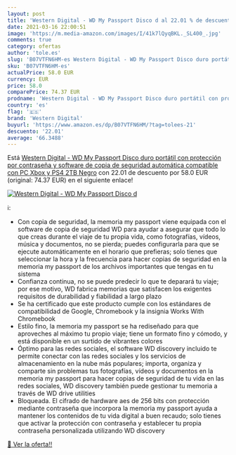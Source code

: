 ```yaml
---
layout: post
title: 'Western Digital - WD My Passport Disco d al 22.01 % de descuento'
date: 2021-03-16 22:00:51
image: 'https://m.media-amazon.com/images/I/41k7lQyqBKL._SL400_.jpg'
comments: true
category: ofertas
author: 'tole.es'
slug: 'B07VTFN6HM-es Western Digital - WD My Passport Disco duro portátil con...'
sku: 'B07VTFN6HM-es'
actualPrice: 58.0 EUR
currency: EUR
price: 58.0
comparePrice: 74.37 EUR
prodname: 'Western Digital - WD My Passport Disco duro portátil con protección por contraseña y software de copia de seguridad automática  compatible con PC  Xbox y PS4  2TB  Negro'
country: 'es'
flag: '🇪🇸'
brand: 'Western Digital'
buyurl: 'https://www.amazon.es/dp/B07VTFN6HM/?tag=tolees-21'
descuento: '22.01'
average: '66.3488'
---
```


Está [Western Digital - WD My Passport Disco duro portátil con protección por contraseña y software de copia de seguridad automática  compatible con PC  Xbox y PS4  2TB  Negro](https://www.amazon.es/dp/B07VTFN6HM/?tag=tolees-21) con 22.01 de descuento por 58.0 EUR (original: 74.37 EUR) en el siguiente enlace!

[![Western Digital - WD My Passport Disco d](https://m.media-amazon.com/images/I/41k7lQyqBKL._SL400_.jpg)](https://www.amazon.es/dp/B07VTFN6HM/?tag=tolees-21)

ℹ️:

- Con copia de seguridad, la memoria my passport viene equipada con el software de copia de seguridad WD para ayudar a asegurar que todo lo que creas durante el viaje de tu propia vida, como fotografías, vídeos, música y documentos, no se pierda; puedes configurarla para que se ejecute automáticamente en el horario que prefieras; solo tienes que seleccionar la hora y la frecuencia para hacer copias de seguridad en la memoria my passport de los archivos importantes que tengas en tu sistema
- Confianza continua, no se puede predecir lo que te deparará tu viaje; por ese motivo, WD fabrica memorias que satisfacen los exigentes requisitos de durabilidad y fiabilidad a largo plazo
- Se ha certificado que este producto cumple con los estándares de compatibilidad de Google, Chromebook y la insignia Works With Chromebook
- Estilo fino, la memoria my passport se ha rediseñado para que aproveches al máximo tu propio viaje; tiene un formato fino y cómodo, y está disponible en un surtido de vibrantes colores
- Óptimo para las redes sociales, el software WD discovery incluido te permite conectar con las redes sociales y los servicios de almacenamiento en la nube más populares; importa, organiza y comparte sin problemas tus fotografías, vídeos y documentos en la memoria my passport para hacer copias de seguridad de tu vida en las redes sociales, WD discovery también puede gestionar tu memoria a través de WD drive utilities
- Bloqueada. El cifrado de hardware aes de 256 bits con protección mediante contraseña que incorpora la memoria my passport ayuda a mantener los contenidos de tu vida digital a buen recaudo; solo tienes que activar la protección con contraseña y establecer tu propia contraseña personalizada utilizando WD discovery

[🛒 Ver la oferta!!](https://www.amazon.es/dp/B07VTFN6HM/?tag=tolees-21)

